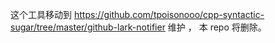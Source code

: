 这个工具移动到  https://github.com/tpoisonooo/cpp-syntactic-sugar/tree/master/github-lark-notifier  维护 ， 本 repo  将删除。
